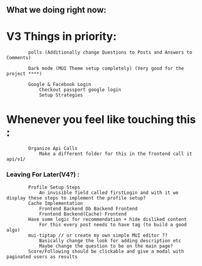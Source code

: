 ## What we doing right now:

# V3 Things in priority:
    		polls (Additionally change Questions to Posts and Answers to Comments)

			Dark mode (MUI Theme setup completely) (Very good for the project ****)

			Google & Facebook Login
				Checkout passport google login
				Setup Strategies

# Whenever you feel like touching this :
    		Organize Api Calls
				Make a different folder for this in the frontend call it api/v1/

### Leaving For Later(V4?) :
			Profile Setup Steps
				An invisible field called firstLogin and with it we display these steps to implement the profile setup?
    		Cache Implementation
				Frontend Backend Db Backend Frontend
				Frontend Backend(Cache) Frontend
    		Have some logic for recommendation + hide disliked content
				For this every post needs to have tag (to build a good algo)
			mui-tiptap // or create my own simple MUI editor ?? 
				Basically change the look for adding description etc
				Maybe change the question to be on the main page?
			Score/Following should be clickable and give a modal with paginated users as results